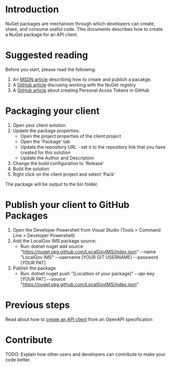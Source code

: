# Introduction
NuGet packages are mechanism through which developers can create, share, and consume useful code.
This documents describes how to create a NuGet package for an API client.

# Suggested reading

Before you start, please read the following:

1. An [MSDN article](https://docs.microsoft.com/en-us/nuget/quickstart/create-and-publish-a-package-using-visual-studio?tabs=netcore-cli#create-the-package) describing how to create and publich a pacakge. 
2. A [GitHub article](https://docs.github.com/en/packages/working-with-a-github-packages-registry/working-with-the-nuget-registry) discusing working with the NuGet registry
3. A [GitHub article](https://docs.github.com/en/authentication/keeping-your-account-and-data-secure/creating-a-personal-access-token) about creating Personal Acces Tokens in GitHub

# Packaging your client

1. Open your client solution
2. Update the package properties:
    * Open the project properties of the client project
    * Open the 'Package' tab
    * Update the repository URL - set it to the repository link that you have created for this solution
    * Update the Author and Description
3. Change the build configuration to 'Release'
4. Build the solution
5. Right click on the client project and select 'Pack'

The package will be output to the bin folder.

# Publish your client to GitHub Packages

1. Open the Developer Powershell from Visual Studio (Tools > Command Line > Developer Powershell)
2. Add the LocalGov IMS package source:
    * Run: dotnet nuget add source "https://nuget.pkg.github.com/LocalGovIMS/index.json" --name "LocalGov IMS" --username [YOUR GIT USERNAME] --password [YOUR PAT]
3. Publish the package
    * Run: dotnet nuget push "[Localtion of your package]" --api-key [YOUR PAT] --source "https://nuget.pkg.github.com/LocalGovIMS/index.json"

# Previous steps

Read about how to [create an API client](creating-an-api-client-from-an-openapi-specification.md) from an OpenAPI specification

# Contribute
TODO: Explain how other users and developers can contribute to make your code better. 

